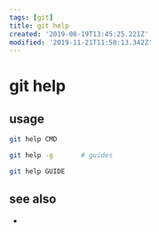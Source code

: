```yaml
---
tags: [git]
title: git help
created: '2019-08-19T13:45:25.221Z'
modified: '2019-11-21T11:50:13.342Z'
---
```


# git help

## usage
```sh
git help CMD

git help -g       # guides

git help GUIDE
```

## see also
-
